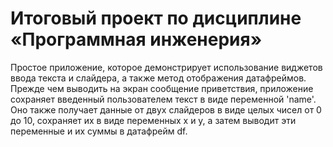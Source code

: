# Итоговый проект по дисциплине «Программная инженерия»
Простое приложение, которое демонстрирует использование виджетов ввода текста и слайдера, а также метод отображения датафреймов.
Прежде чем выводить на экран сообщение приветствия, приложение сохраняет введенный пользователем текст в виде переменной 'name'.
Оно также получает данные от двух слайдеров в виде целых чисел от 0 до 10, сохраняет их в виде переменных x и y, а затем выводит эти переменные и их суммы в датафрейм df.

